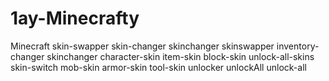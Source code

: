 # 1ay-Minecrafty
Minecraft skin-swapper skin-changer skinchanger skinswapper inventory-changer skinchanger character-skin item-skin block-skin unlock-all-skins skin-switch mob-skin armor-skin tool-skin unlocker unlockAll unlock-all
